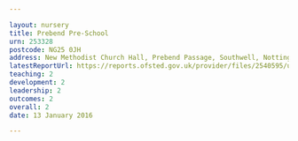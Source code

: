 ```yaml
---

layout: nursery
title: Prebend Pre-School
urn: 253328
postcode: NG25 0JH
address: New Methodist Church Hall, Prebend Passage, Southwell, Nottinghamshire, NG25 0JH
latestReportUrl: https://reports.ofsted.gov.uk/provider/files/2540595/urn/253328.pdf
teaching: 2
development: 2
leadership: 2
outcomes: 2
overall: 2
date: 13 January 2016

---
```

